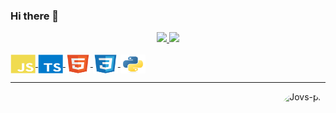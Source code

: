 
### Hi there 👋

<div align="center">
  <a href="https://github.com/rafaballerini">
  <img height="170em" src="https://github-readme-stats.vercel.app/api?username=rafaballerini&show_icons=true&theme=tokyonight&include_all_commits=true&count_private=true"/>
  <img height="170em" src="https://github-readme-stats.vercel.app/api/top-langs/?username=rafaballerini&layout=compact&langs_count=7&theme=tokyonight"/>
</div>
<div style="display: inline_block"><br>
  <img align="center" alt="Jovs-Js" height="30" width="40" src="https://raw.githubusercontent.com/devicons/devicon/master/icons/javascript/javascript-plain.svg">
  <img align="center" alt="Jovs-Ts" height="30" width="40" src="https://raw.githubusercontent.com/devicons/devicon/master/icons/typescript/typescript-plain.svg">
  <img align="center" alt="Jovs-React" height="30" width="40" src="https://raw.githubusercontent.com/devicons/devicon/master/icons/html5/html5-original.svg">
  <img align="center" alt="Jovs-CSS" height="30" width="40" src="https://raw.githubusercontent.com/devicons/devicon/master/icons/css3/css3-original.svg">
  <img align="center" alt="Jovs-Python" height="30" width="40" src="https://raw.githubusercontent.com/devicons/devicon/master/icons/python/python-original.svg">
  <hr><img align="right" alt="Jovs-pic" height="150" style="border-radius:50px;" src="https://user-images.githubusercontent.com/103960478/168410128-8539e9d6-7eaa-450a-9ec6-e3efa378a562.gif">
</div>
  
